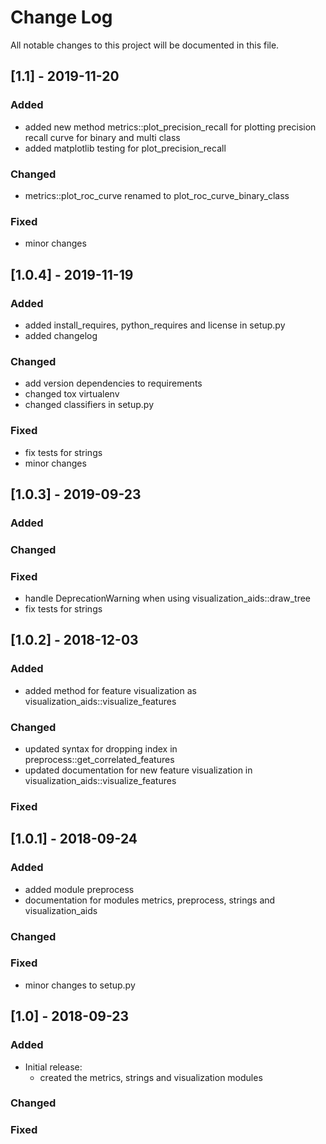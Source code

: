 # Change Log
All notable changes to this project will be documented in this file.

## [1.1] - 2019-11-20
### Added
- added new method metrics::plot_precision_recall for plotting precision recall curve for binary and multi class
- added matplotlib testing for plot_precision_recall
### Changed
- metrics::plot_roc_curve renamed to plot_roc_curve_binary_class
### Fixed
- minor changes

## [1.0.4] - 2019-11-19
### Added
- added install_requires, python_requires and license in setup.py
- added changelog
### Changed
- add version dependencies to requirements
- changed tox virtualenv
- changed classifiers in setup.py
### Fixed
- fix tests for strings
- minor changes

## [1.0.3] - 2019-09-23
### Added

### Changed

### Fixed
- handle DeprecationWarning when using visualization_aids::draw_tree
- fix tests for strings

## [1.0.2] - 2018-12-03
### Added
- added method for feature visualization as visualization_aids::visualize_features
### Changed
- updated syntax for dropping index in preprocess::get_correlated_features
- updated documentation for new feature visualization in visualization_aids::visualize_features
### Fixed

## [1.0.1] - 2018-09-24
### Added
- added module preprocess
- documentation for modules metrics, preprocess, strings and visualization_aids
### Changed
 
### Fixed
- minor changes to setup.py

## [1.0] - 2018-09-23
### Added
- Initial release:
    - created the metrics, strings and visualization modules
### Changed
 
### Fixed